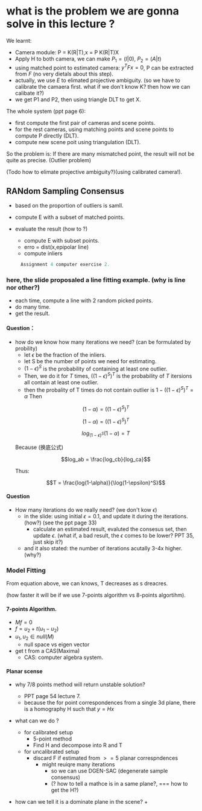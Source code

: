 # what is the problem we are gonna solve in this lecture ?

We learnt:
  + Camera module: P = K(R|T),x = P K(R|T)X
  + Apply H to both camera, we can make $P_1=(I|0)$, $P_2=(A|t)$ 
  + using matched point to estimated camera: $y^TFx=0$, P can be extracted from $F$ (no very dietals about this step).
  + actually, we use $E$ to elimated projective ambiguity. (so we have to calibrate the camaera first. what if we don't know K? then how we can calibate it?)
  + we get P1 and P2, then using triangle DLT to get X.

The whole system (ppt page 6):
  + first compute the first pair of cameras and scene points.
  + for the rest cameras, using matching points and scene points to compute P directly (DLT).
  + compute new scene poit using triangulation (DLT).


So the problem is: If there are many mismatched point, the result will not be quite as precise. (Outlier problem)


(Todo how to elimate projective ambiguity?)(using calibrated camera!).

## RANdom Sampling Consensus
  + based on the proportion of outliers is samll.
  
  + compute E with a subset of matched points.
  + evaluate the result  (how to ?)
    + compute E with subset points.
    + erro = dist(x,epipolar line)
    + compute inliers
    ```cpp
      Assignment 4 computer exercise 2.
    ```

### here, the slide proposaled a line fitting example. (why is line nor other?)
  + each time, compute a line with 2 random picked points.
  + do many time.
  + get the result. 

#### Question：
  + how do we know how many iterations we need? (can be formulated by probility)
    + let $\epsilon$ be the fraction of the inliers.
    + let S be the number of points we need for estimating.
    + $(1-\epsilon)^S$ is the probability of containing at least one outlier.
    + Then, we do it for $T$ times, $((1-\epsilon)^S)^T$ is the probability of $T$ itersions all contain at least one outlier.
    + then the probality of T times do not contain outlier is $1- ((1-\epsilon)^S)^T = \alpha$
    Then
    ```math 
    (1-\alpha) = ((1-\epsilon)^S)^T
    ```
    ```math 
    (1-\alpha) = ((1-\epsilon)^S)^T
    ```
    ```math 
    log_{(1-\epsilon)^S}(1-\alpha) = T
    ```
    Because (换底公式)
    ```math
    log_ab = \frac{log_cb}{log_ca}
    ```
    Thus:
    ```math
    T =  \frac{log(1-\alpha)}{\log(1-\epsilon)^S}
    ```

#### Question
  + How many iterations do we really need? (we don't kow $\epsilon$) 
    + in the slide: using initial $\epsilon = 0.1$, and update it during the iterations. (how?) (see the ppt page 33)
      + calculate an estimated result, evaluted the consesus set, then update $\epsilon$. (what if, a bad result, the  $\epsilon$ comes to be lower? PPT 35, just skip it?)
    + and it also stated: the number of iterations acutally 3-4x higher. (why?)


### Model Fitting
  From equation above, we can knows, T decreases as s dreacres.

  (how faster it will be if we use 7-points algorithm vs 8-points algortihm).

#### 7-points Algorithm. 
  + $Mf = 0$ 
  + $f = u_2 + t(u_1-u_2)$
  + $u_1, u_2 \in null(M)$
    + null space vs eigen vector
  + get t from a CAS(Maxima)
    + CAS: computer algebra system.

#### Planar scense
  + why 7/8 points method will return unstable solution?
    + PPT page 54 lecture 7.
    + because the for point correspondences from a single 3d plane, there is a homography H such that $y=Hx$ 

  + what can we do ?
    + for calibrated setup
      + 5-point method 
      + Find H and decompose into R and T
    + for uncalibrated setup
      + discard F if estimated from $>= 5$ planar correspndences
        + might reuiqre many iterations
          + so we can use DGEN-SAC (degenerate sample consensus)
          + (? how to tell a mathce is in a same plane?, === how to get the H?)
  
  + how can we tell it is a dominate plane in the scene?
    + 